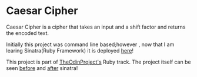 # Caesar Cipher
Caesar Cipher is a cipher that takes an input and a shift factor and returns the encoded text.

Initially this project was command line based;however , now that I am learing Sinatra(Ruby Framework) it is deployed [here](https://glacial-citadel-66223.herokuapp.com/)!

This project is part of [TheOdinProject's](http://www.theodinproject.com) Ruby track.
The project itself can be seen [before](https://www.theodinproject.com/courses/ruby-programming/lessons/building-blocks) and [after](https://www.theodinproject.com/courses/ruby-on-rails/lessons/sinatra-project?ref=lnav) sinatra!
